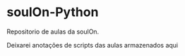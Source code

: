 # soulOn-Python
Repositorio de aulas da soulOn.

Deixarei anotações de scripts das aulas armazenados aqui
